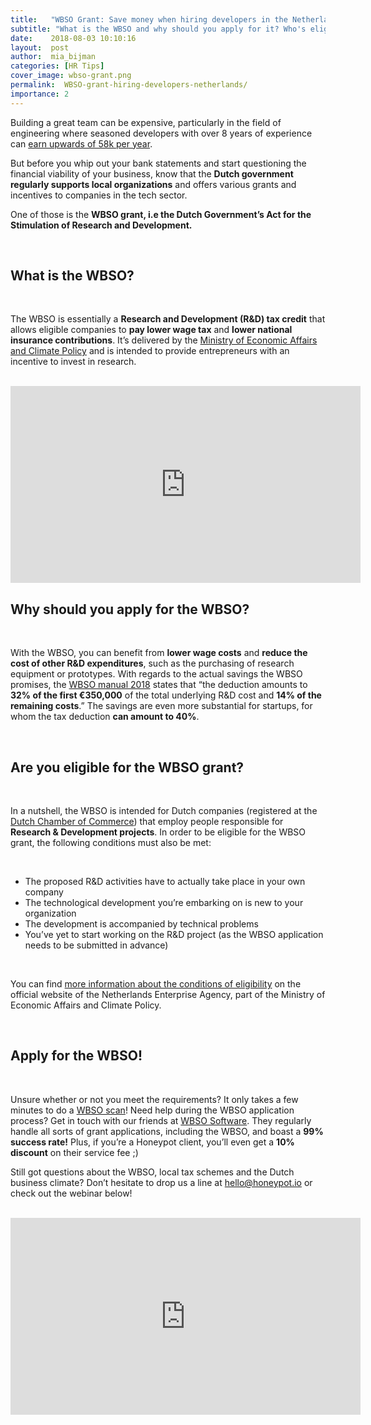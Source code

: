 ```yaml
---
title:   "WBSO Grant: Save money when hiring developers in the Netherlands"
subtitle: "What is the WBSO and why should you apply for it? Who's eligible for the WBSO grant and what's the application process like? Everything you need to know about the Dutch WBSO grant and the manner in which it can help you save on hiring costs."
date:    2018-08-03 10:10:16
layout:  post
author:  mia_bijman
categories: [HR Tips]
cover_image: wbso-grant.png
permalink:  WBSO-grant-hiring-developers-netherlands/
importance: 2
---
```


Building a great team can be expensive, particularly in the field of engineering where seasoned developers with over 8 years of experience can [earn upwards of 58k per year](http://blog.honeypot.io/how-much-do-developers-earn-in-amsterdam-2018/). 

But before you whip out your bank statements and start questioning the financial viability of your business, know that the **Dutch government regularly supports local organizations** and offers various grants and incentives to companies in the tech sector.

<!--more-->

One of those is the **WBSO grant, i.e the Dutch Government’s Act for the Stimulation of Research and Development.**

<br />

## What is the WBSO?

<br />

The WBSO is essentially a **Research and Development (R&D) tax credit** that allows eligible companies to **pay lower wage tax** and **lower national insurance contributions**. It’s delivered by the [Ministry of Economic Affairs and Climate Policy](https://www.government.nl/ministries/ministry-of-economic-affairs-and-climate-policy) and is intended to provide entrepreneurs with an incentive to invest in research.

<br />

<iframe width="560" height="315" src="https://www.youtube.com/embed/UJEB_NqGePA" frameborder="0" allow="autoplay; encrypted-media" allowfullscreen></iframe>

<br />

## Why should you apply for the WBSO?

<br />

With the WBSO, you can benefit from **lower wage costs** and **reduce the cost of other R&D expenditures**, such as the purchasing of research equipment or prototypes. With regards to the actual savings the WBSO promises, the [WBSO manual 2018](https://english.rvo.nl/sites/default/files/2018/03/Manual%20WBSO%202018.pdf) states that “the deduction amounts to **32% of the first €350,000** of the total underlying R&D cost and **14% of the remaining costs**.” The savings are even more substantial for startups, for whom the tax deduction **can amount to 40%**.

<br />

## Are you eligible for the WBSO grant?

<br />

In a nutshell, the WBSO is intended for Dutch companies (registered at the [Dutch Chamber of Commerce](https://business.gov.nl/about-us/netherlands-chamber-of-commerce/)) that employ people responsible for **Research & Development projects**.
In order to be eligible for the WBSO grant, the following conditions must also be met:

<br />

  * The proposed R&D activities have to actually take place in your own company
  * The technological development you’re embarking on is new to your organization
  * The development is accompanied by technical problems
  * You’ve yet to start working on the R&D project (as the WBSO application needs to be submitted in advance)

<br />

You can find [more information about the conditions of eligibility](https://english.rvo.nl/subsidies-programmes/wbso) on the official website of the Netherlands Enterprise Agency, part of the Ministry of Economic Affairs and Climate Policy.

<br />

## Apply for the WBSO!

<br />

Unsure whether or not you meet the requirements? It only takes a few minutes to do a [WBSO scan](http://www.wbso-software.nl/wbso-scan/)! Need help during the WBSO application process? Get in touch with our friends at [WBSO Software](http://www.wbso-software.nl). They regularly handle all sorts of grant applications, including the WBSO, and boast a **99% success rate!** Plus, if you’re a Honeypot client, you’ll even get a **10% discount** on their service fee ;)

Still got questions about the WBSO, local tax schemes and the Dutch business climate? Don’t hesitate to drop us a line at hello@honeypot.io or check out the webinar below!

<br />

<iframe width="560" height="315" src="https://www.youtube.com/embed/xyLOsIv7EpI" frameborder="0" allow="autoplay; encrypted-media" allowfullscreen></iframe>
